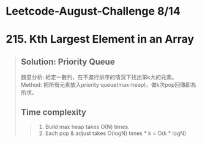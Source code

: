# Leetcode-August-Challenge 8/14
# 215. Kth Largest Element in an Array
> ## Solution: Priority Queue
> 題意分析: 給定一數列，在不進行排序的情況下找出第k大的元素。  
> Method: 把所有元素放入priority queue(max-heap)，做k次pop回傳即為所求。  
> ## Time complexity
>> 1. Build max heap takes O(N) times.  
>> 2. Each pop & adjust takes O(logN) times * k = O(k * logN)
